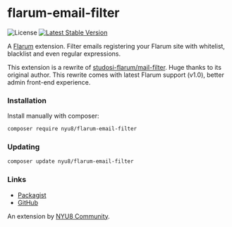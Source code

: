 # flarum-email-filter

![License](https://img.shields.io/badge/license-MIT-blue.svg) [![Latest Stable Version](https://img.shields.io/packagist/v/nyu8/flarum-email-filter.svg)](https://packagist.org/packages/nyu8/flarum-email-filter)

A [Flarum](http://flarum.org) extension. Filter emails registering your Flarum site with whitelist, blacklist and even regular expressions.

This extension is a rewrite of [studosi-flarum/mail-filter](https://github.com/studosi-flarum/mail-filter). Huge thanks to its original author. This rewrite comes with latest Flarum support (v1.0), better admin front-end experience.

### Installation

Install manually with composer:

```sh
composer require nyu8/flarum-email-filter
```

### Updating

```sh
composer update nyu8/flarum-email-filter
```

### Links

- [Packagist](https://packagist.org/packages/nyu8/flarum-email-filter)
- [GitHub](https://github.com/nyu8/flarum-email-filter)

An extension by [NYU8 Community](https://github.com/nyu8).
